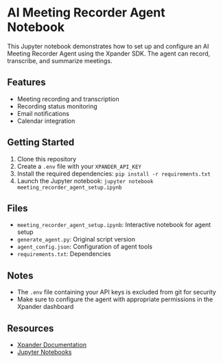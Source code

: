 # AI Meeting Recorder Agent Notebook

This Jupyter notebook demonstrates how to set up and configure an AI Meeting Recorder Agent using the Xpander SDK. The agent can record, transcribe, and summarize meetings.

## Features

- Meeting recording and transcription
- Recording status monitoring
- Email notifications
- Calendar integration

## Getting Started

1. Clone this repository
2. Create a `.env` file with your `XPANDER_API_KEY`
3. Install the required dependencies: `pip install -r requirements.txt`
4. Launch the Jupyter notebook: `jupyter notebook meeting_recorder_agent_setup.ipynb`

## Files

- `meeting_recorder_agent_setup.ipynb`: Interactive notebook for agent setup
- `generate_agent.py`: Original script version
- `agent_config.json`: Configuration of agent tools
- `requirements.txt`: Dependencies

## Notes

- The `.env` file containing your API keys is excluded from git for security
- Make sure to configure the agent with appropriate permissions in the Xpander dashboard

## Resources

- [Xpander Documentation](https://docs.xpander.ai)
- [Jupyter Notebooks](https://jupyter.org/)
